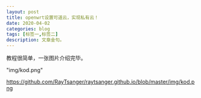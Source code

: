```yaml
---
layout: post
title: openwrt设置可道云，实现私有云！
date: 2020-04-02
categories: blog
tags: [标签一,标签二]
description: 文章金句。
---
```


教程很简单，一张图片介绍完毕。

"img/kod.png"

https://github.com/RayTsanger/raytsanger.github.io/blob/master/img/kod.png













